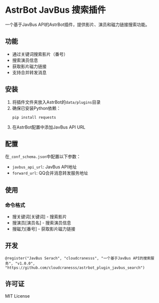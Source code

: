 # AstrBot JavBus 搜索插件

一个基于JavBus API的AstrBot插件，提供影片、演员和磁力链接搜索功能。

## 功能

- 通过关键词搜索影片（番号）
- 搜索演员信息
- 获取影片磁力链接
- 支持合并转发消息

## 安装

1. 将插件文件夹放入AstrBot的`data/plugins`目录
2. 确保已安装Python依赖：
   ```
   pip install requests
   ```
3. 在AstrBot配置中添加JavBus API URL

## 配置

在`_conf_schema.json`中配置以下参数：

- `javbus_api_url`: JavBus API地址
- `forward_url`: QQ合并消息转发服务地址

## 使用

### 命令格式

- 搜关键词[关键词] - 搜索影片
- 搜演员[演员名] - 搜索演员信息
- 搜磁力[番号] - 获取影片磁力链接

## 开发

```
@register("JavBus Serach", "cloudcranesss", "一个基于JavBus API的搜索服务", "v1.0.0", "https://github.com/cloudcranesss/astrbot_plugin_javbus_search")
```

## 许可证

MIT License